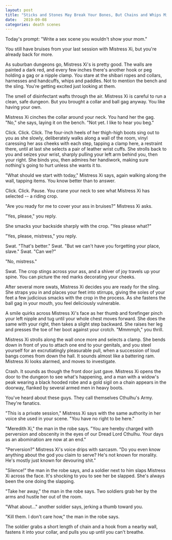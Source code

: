 ```yaml
---
layout: post
title: "Sticks and Stones May Break Your Bones, But Chains and Whips Might Kill You"
date:   2019-09-08
categories: death scenes
---
```

Today's prompt: "Write a sex scene you wouldn't show your mom."

You still have bruises from your last session with Mistress Xi, but you're already back for more.

As suburban dungeons go, Mistress Xi's is pretty good. The walls are painted a dark red, and every few inches there's another hook or peg holding a gag or a nipple clamp. You stare at the shibari ropes and collars, harnesses and handcuffs, whips and paddles. Not to mention the bench and the sling. You're getting excited just looking at them. 

The smell of disinfectant wafts through the air. Mistress Xi is careful to run a clean, safe dungeon. But you brought a collar and ball gag anyway. You like having your own.

Mistress Xi cinches the collar around your neck. You hand her the gag. "No," she says, laying it on the bench. "Not yet. I like to hear you beg."

Click. Click. Click. The four-inch heels of her thigh-high boots sing out to you as she slowly, deliberately walks along a wall of the room, vinyl caressing her ass cheeks with each step, tapping a clamp here, a restraint there, until at last she selects a pair of leather wrist cuffs. She strolls back to you and seizes your wrist, sharply pulling your left arm behind you, then your right. She binds you, then admires her handiwork, making sure nothing's going to hurt unless she wants it to.

"What should we start with today," Mistress Xi says, again walking along the wall, tapping items. You know better than to answer.

Click. Click. Pause. You crane your neck to see what Mistress Xi has selected -- a riding crop.

"Are you ready for me to cover your ass in bruises?" Mistress Xi asks.

"Yes, please," you reply.

She smacks your backside sharply with the crop. "Yes please what?"

"Yes, please, mistress," you reply.

Swat. "That's better." Swat. "But we can't have you forgetting your place, slave." Swat. "Can we?"

"No, mistress."

Swat. The crop stings across your ass, and a shiver of joy travels up your spine. You can picture the red marks decorating your cheeks.

After several more swats, Mistress Xi decides you are ready for the sling. She straps you in and places your feet into stirrups, giving the soles of your feet a few judicious smacks with the crop in the process. As she fastens the ball gag in your mouth, you feel deliciously vulnerable.

A smile quirks across Mistress Xi's face as her thumb and forefinger pinch your left nipple and tug until your whole chest moves forward. She does the same with your right, then takes a slight step backward. She raises her leg and presses the toe of her boot against your crotch. "Mmmmph," you thrill.

Mistress Xi strolls along the wall once more and selects a clamp. She bends down in front of you to attach one end to your genitals, and you steel yourself for an excrutiatingly pleasurable pull, when a succession of loud bangs comes from down the hall. It sounds almost like a battering ram. Mistress Xi looks alarmed, and moves to investigate.

Crash. It sounds as though the front door just gave. Mistress Xi opens the door to the dungeon to see what's happening, and a man with a widow's peak wearing a black hooded robe and a gold sigil on a chain appears in the doorway, flanked by several armed men in heavy boots. 

You've heard about these guys. They call themselves Cthulhu's Army. They're fanatics.

"This is a private session," Mistress Xi says with the same authority in her voice she used in your scene. "You have no right to be here."

"Meredith Xi," the man in the robe says. "You are hereby charged with perversion and obscenity in the eyes of our Dread Lord Cthulhu. Your days as an abomination are now at an end."

"Perversion?" Mistress Xi's voice drips with sarcasm. "Do you even know anything about the god you claim to serve? He's not known for morality. He's mostly just known for devouring shit."

"Silence!" the man in the robe says, and a soldier next to him slaps Mistress Xi across the face. It's shocking to you to see her be slapped. She's always been the one doing the slapping.

"Take her away," the man in the robe says. Two soldiers grab her by the arms and hustle her out of the room.

"What about..." another soldier says, jerking a thumb toward you.

"Kill them. I don't care how," the man in the robe says.

The soldier grabs a short length of chain and a hook from a nearby wall, fastens it into your collar, and pulls you up until you can't breathe.
